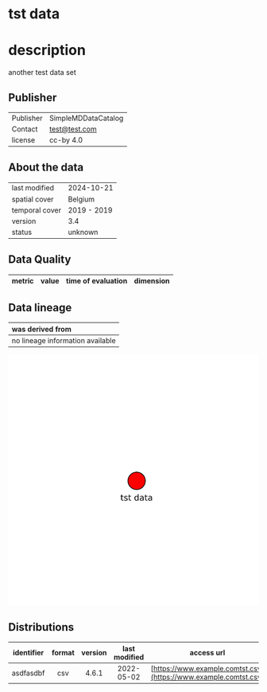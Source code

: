 
tst data
========

# description
  
another test data set
## Publisher

|||
| :--- | :--- |
|Publisher|SimpleMDDataCatalog|
|Contact|test@test.com|
|license|cc-by 4.0|

## About the data

|||
| :--- | :--- |
|last modified|2024-10-21|
|spatial cover|Belgium|
|temporal cover|2019 - 2019|
|version|3.4|
|status|unknown|

## Data Quality

|metric|value|time of evaluation|dimension|
| :---: | :---: | :---: | :---: |

## Data lineage

|was derived from|
| :--- |
|no lineage information available|
  
![Lineage overview](figures/dsdfadf_lineage.svg)
## Distributions

|identifier|format|version|last modified|access url|
| :---: | :---: | :---: | :---: | :---: |
|asdfasdbf|csv|4.6.1|2022-05-02|[https://www.example.comtst.csv](https://www.example.comtst.csv)|
